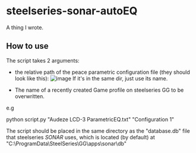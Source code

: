 ﻿# steelseries-sonar-autoEQ
A thing I wrote.
## How to use
The script takes 2 arguments:

 - the relative path of the peace parametric configuration file (they should look like this):
![image](https://user-images.githubusercontent.com/57222813/209248880-71133c6a-1de7-4fbf-876b-608c477db192.png)
If it's in the same dir, just use its name.

 - The name of a recently created Game profile on steelseries GG to be overwritten.

e.g 

python script.py "Audeze LCD-3 ParametricEQ.txt" "Configuration 1"

The script should be placed in the same directory as the "database.db" file that steelseries *SONAR* uses, which is located (by default) at "C:\ProgramData\SteelSeries\GG\apps\sonar\db\"
